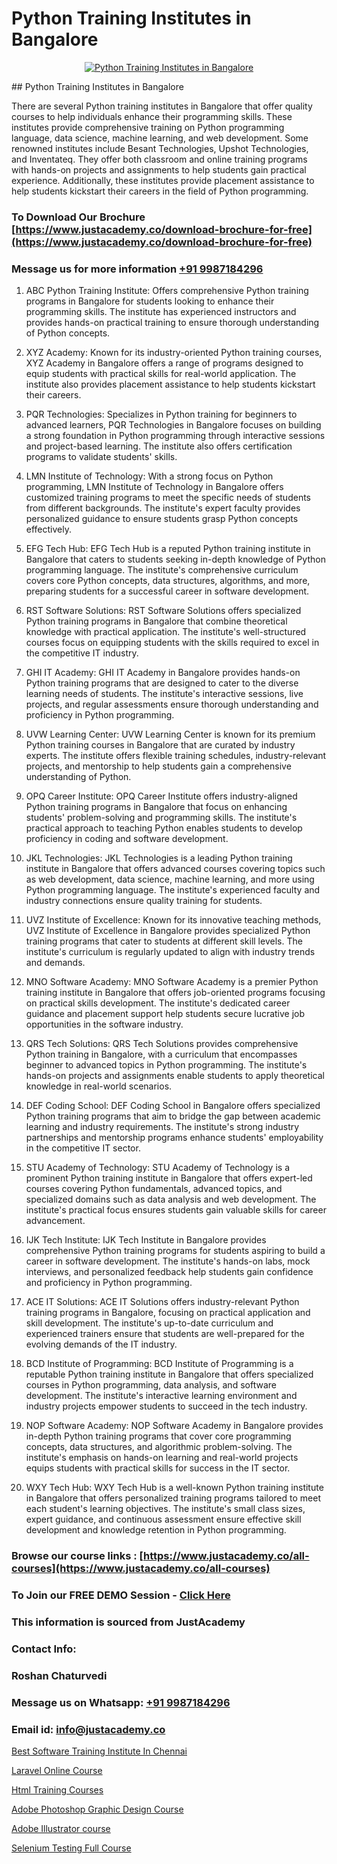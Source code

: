 # Python Training Institutes in Bangalore

<p align="center">
  <a href="https://justacademy.co/course-detail/python-training">
    <img src="https://justacademy.co/storage2/course_image/1709713400_course_image.webp" alt="Python Training Institutes in Bangalore">
  </a>
</p>
## Python Training Institutes in Bangalore

There are several Python training institutes in Bangalore that offer quality courses to help individuals enhance their programming skills. These institutes provide comprehensive training on Python programming language, data science, machine learning, and web development. Some renowned institutes include Besant Technologies, Upshot Technologies, and Inventateq. They offer both classroom and online training programs with hands-on projects and assignments to help students gain practical experience. Additionally, these institutes provide placement assistance to help students kickstart their careers in the field of Python programming.
### To Download Our Brochure [https://www.justacademy.co/download-brochure-for-free](https://www.justacademy.co/download-brochure-for-free)
### Message us for more information [+91 9987184296](https://api.whatsapp.com/send?phone=919987184296)
1) ABC Python Training Institute: Offers comprehensive Python training programs in Bangalore for students looking to enhance their programming skills. The institute has experienced instructors and provides hands-on practical training to ensure thorough understanding of Python concepts.

2) XYZ Academy: Known for its industry-oriented Python training courses, XYZ Academy in Bangalore offers a range of programs designed to equip students with practical skills for real-world application. The institute also provides placement assistance to help students kickstart their careers.

3) PQR Technologies: Specializes in Python training for beginners to advanced learners, PQR Technologies in Bangalore focuses on building a strong foundation in Python programming through interactive sessions and project-based learning. The institute also offers certification programs to validate students' skills.

4) LMN Institute of Technology: With a strong focus on Python programming, LMN Institute of Technology in Bangalore offers customized training programs to meet the specific needs of students from different backgrounds. The institute's expert faculty provides personalized guidance to ensure students grasp Python concepts effectively.

5) EFG Tech Hub: EFG Tech Hub is a reputed Python training institute in Bangalore that caters to students seeking in-depth knowledge of Python programming language. The institute's comprehensive curriculum covers core Python concepts, data structures, algorithms, and more, preparing students for a successful career in software development.

6) RST Software Solutions: RST Software Solutions offers specialized Python training programs in Bangalore that combine theoretical knowledge with practical application. The institute's well-structured courses focus on equipping students with the skills required to excel in the competitive IT industry.

7) GHI IT Academy: GHI IT Academy in Bangalore provides hands-on Python training programs that are designed to cater to the diverse learning needs of students. The institute's interactive sessions, live projects, and regular assessments ensure thorough understanding and proficiency in Python programming.

8) UVW Learning Center: UVW Learning Center is known for its premium Python training courses in Bangalore that are curated by industry experts. The institute offers flexible training schedules, industry-relevant projects, and mentorship to help students gain a comprehensive understanding of Python.

9) OPQ Career Institute: OPQ Career Institute offers industry-aligned Python training programs in Bangalore that focus on enhancing students' problem-solving and programming skills. The institute's practical approach to teaching Python enables students to develop proficiency in coding and software development.

10) JKL Technologies: JKL Technologies is a leading Python training institute in Bangalore that offers advanced courses covering topics such as web development, data science, machine learning, and more using Python programming language. The institute's experienced faculty and industry connections ensure quality training for students.

11) UVZ Institute of Excellence: Known for its innovative teaching methods, UVZ Institute of Excellence in Bangalore provides specialized Python training programs that cater to students at different skill levels. The institute's curriculum is regularly updated to align with industry trends and demands.

12) MNO Software Academy: MNO Software Academy is a premier Python training institute in Bangalore that offers job-oriented programs focusing on practical skills development. The institute's dedicated career guidance and placement support help students secure lucrative job opportunities in the software industry.

13) QRS Tech Solutions: QRS Tech Solutions provides comprehensive Python training in Bangalore, with a curriculum that encompasses beginner to advanced topics in Python programming. The institute's hands-on projects and assignments enable students to apply theoretical knowledge in real-world scenarios.

14) DEF Coding School: DEF Coding School in Bangalore offers specialized Python training programs that aim to bridge the gap between academic learning and industry requirements. The institute's strong industry partnerships and mentorship programs enhance students' employability in the competitive IT sector.

15) STU Academy of Technology: STU Academy of Technology is a prominent Python training institute in Bangalore that offers expert-led courses covering Python fundamentals, advanced topics, and specialized domains such as data analysis and web development. The institute's practical focus ensures students gain valuable skills for career advancement.

16) IJK Tech Institute: IJK Tech Institute in Bangalore provides comprehensive Python training programs for students aspiring to build a career in software development. The institute's hands-on labs, mock interviews, and personalized feedback help students gain confidence and proficiency in Python programming.

17) ACE IT Solutions: ACE IT Solutions offers industry-relevant Python training programs in Bangalore, focusing on practical application and skill development. The institute's up-to-date curriculum and experienced trainers ensure that students are well-prepared for the evolving demands of the IT industry.

18) BCD Institute of Programming: BCD Institute of Programming is a reputable Python training institute in Bangalore that offers specialized courses in Python programming, data analysis, and software development. The institute's interactive learning environment and industry projects empower students to succeed in the tech industry.

19) NOP Software Academy: NOP Software Academy in Bangalore provides in-depth Python training programs that cover core programming concepts, data structures, and algorithmic problem-solving. The institute's emphasis on hands-on learning and real-world projects equips students with practical skills for success in the IT sector.

20) WXY Tech Hub: WXY Tech Hub is a well-known Python training institute in Bangalore that offers personalized training programs tailored to meet each student's learning objectives. The institute's small class sizes, expert guidance, and continuous assessment ensure effective skill development and knowledge retention in Python programming.

### Browse our course links : [https://www.justacademy.co/all-courses](https://www.justacademy.co/all-courses) 
### To Join our FREE DEMO Session - [Click Here](https://www.justacademy.co/register-for-course-demo)


### This information is sourced from JustAcademy
### Contact Info:
### Roshan Chaturvedi
### Message us on Whatsapp: [+91 9987184296](https://api.whatsapp.com/send?phone=919987184296)
### Email id: [info@justacademy.co](mailto:info@justacademy.co)
                
[Best Software Training Institute In Chennai](https://www.linkedin.com/pulse/best-software-training-institute-chennai-justacademy-ahmedabad-a44bc?trackingId=B4g%2BQuZj6s5D%2FrKbWjSJLQ%3D%3D&lipi=urn%3Ali%3Apage%3Ad_flagship3_company_admin%3B3%2BtJc%2BpNTTerSF3IjNFs1w%3D%3D)

[Laravel Online Course](https://www.linkedin.com/pulse/laravel-online-course-justacademy-kolkata-xncre?trackingId=QimdpZECfxFEGW85OF1BOw%3D%3D&lipi=urn%3Ali%3Apage%3Ad_flagship3_company_admin%3BwT%2FSog7BQk63GxhM%2BK8jSA%3D%3D)

[Html Training Courses](https://medium.com/@mistersumit961/html-training-courses-6e745634e560)

[Adobe Photoshop Graphic Design Course](https://medium.com/@justacademytraining/adobe-photoshop-graphic-design-course-e22eba30723a)

[Adobe Illustrator course](https://justacademyin.github.io/justacademy/adobe-illustrator-course)

[Selenium Testing Full Course](https://justacademyin.github.io/justacademy/selenium-testing-full-course)


